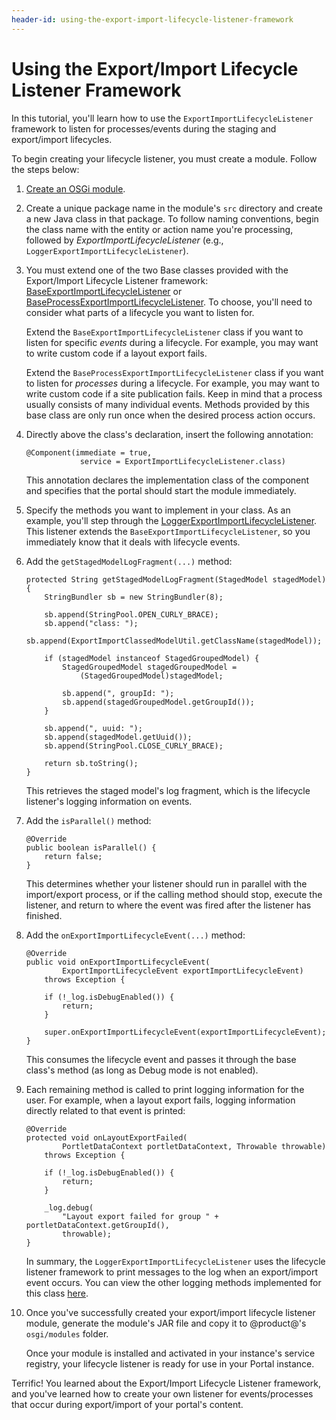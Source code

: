 ```yaml
---
header-id: using-the-export-import-lifecycle-listener-framework
---
```


# Using the Export/Import Lifecycle Listener Framework

In this tutorial, you'll learn how to use the `ExportImportLifecycleListener`
framework to listen for processes/events during the staging and export/import
lifecycles.

To begin creating your lifecycle listener, you must create a module. Follow the
steps below:

1.  [Create an OSGi module](/developer/reference/-/knowledge_base/7-2/starting-module-development#creating-a-project). 

2.  Create a unique package name in the module's `src` directory and create a
    new Java class in that package. To follow naming conventions, begin the
    class name with the entity or action name you're processing, followed by
    *ExportImportLifecycleListener* (e.g.,
    `LoggerExportImportLifecycleListener`).

3.  You must extend one of the two Base classes provided with the
    Export/Import Lifecycle Listener framework:
    [BaseExportImportLifecycleListener](@platform-ref@/7.1-latest/javadocs/portal-kernel/com/liferay/exportimport/kernel/lifecycle/BaseExportImportLifecycleListener.html)
    or
    [BaseProcessExportImportLifecycleListener](@platform-ref@/7.1-latest/javadocs/portal-kernel/com/liferay/exportimport/kernel/lifecycle/BaseProcessExportImportLifecycleListener.html).
    To choose, you'll need to consider what parts of a lifecycle you want to
    listen for.

    Extend the `BaseExportImportLifecycleListener` class if you want to listen
    for specific *events* during a lifecycle. For example, you may want to write
    custom code if a layout export fails.

    Extend the `BaseProcessExportImportLifecycleListener` class if you want to
    listen for *processes* during a lifecycle. For example, you may want to
    write custom code if a site publication fails. Keep in mind that a process
    usually consists of many individual events. Methods provided by this base
    class are only run once when the desired process action occurs.

4.  Directly above the class's declaration, insert the following annotation:

        @Component(immediate = true, 
                    service = ExportImportLifecycleListener.class)

    This annotation declares the implementation class of the component and
    specifies that the portal should start the module immediately. 

5.  Specify the methods you want to implement in your class. As an example,
    you'll step through the
    [LoggerExportImportLifecycleListener](@app-ref@/web-experience/latest/javadocs/com/liferay/exportimport/lifecycle/LoggerExportImportLifecycleListener.html).
    This listener extends the `BaseExportImportLifecycleListener`, so you 
    immediately know that it deals with lifecycle events.

6.  Add the `getStagedModelLogFragment(...)` method:

        protected String getStagedModelLogFragment(StagedModel stagedModel) {
            StringBundler sb = new StringBundler(8);

            sb.append(StringPool.OPEN_CURLY_BRACE);
            sb.append("class: ");
            sb.append(ExportImportClassedModelUtil.getClassName(stagedModel));

            if (stagedModel instanceof StagedGroupedModel) {
                StagedGroupedModel stagedGroupedModel =
                    (StagedGroupedModel)stagedModel;

                sb.append(", groupId: ");
                sb.append(stagedGroupedModel.getGroupId());
            }

            sb.append(", uuid: ");
            sb.append(stagedModel.getUuid());
            sb.append(StringPool.CLOSE_CURLY_BRACE);

            return sb.toString();
        }

    This retrieves the staged model's log fragment, which is the lifecycle
    listener's logging information on events.

7.  Add the `isParallel()` method:

        @Override
        public boolean isParallel() {
            return false;
        }

    This determines whether your listener should run in parallel with the
    import/export process, or if the calling method should stop, execute the
    listener, and return to where the event was fired after the listener has
    finished.

8.  Add the `onExportImportLifecycleEvent(...)` method:

        @Override
        public void onExportImportLifecycleEvent(
                ExportImportLifecycleEvent exportImportLifecycleEvent)
            throws Exception {

            if (!_log.isDebugEnabled()) {
                return;
            }

            super.onExportImportLifecycleEvent(exportImportLifecycleEvent);
        }

    This consumes the lifecycle event and passes it through the base class's
    method (as long as Debug mode is not enabled).

9.  Each remaining method is called to print logging information for the user.
    For example, when a layout export fails, logging information directly
    related to that event is printed:

        @Override
        protected void onLayoutExportFailed(
                PortletDataContext portletDataContext, Throwable throwable)
            throws Exception {

            if (!_log.isDebugEnabled()) {
                return;
            }

            _log.debug(
                "Layout export failed for group " + portletDataContext.getGroupId(),
                throwable);
        }

    In summary, the `LoggerExportImportLifecycleListener` uses the lifecycle
    listener framework to print messages to the log when an export/import event
    occurs. You can view the other logging methods implemented for this class
    [here](https://github.com/liferay/liferay-portal/blob/7.2.0-m2/modules/apps/export-import/export-import-service/src/main/java/com/liferay/exportimport/lifecycle/LoggerExportImportLifecycleListener.java).

10. Once you've successfully created your export/import lifecycle listener module,
    generate the module's JAR file and copy it to @product@'s `osgi/modules`
    folder.

    Once your module is installed and activated in your instance's service
    registry, your lifecycle listener is ready for use in your Portal instance.

Terrific! You learned about the Export/Import Lifecycle Listener framework, and
you've learned how to create your own listener for events/processes that occur
during export/import of your portal's content.
